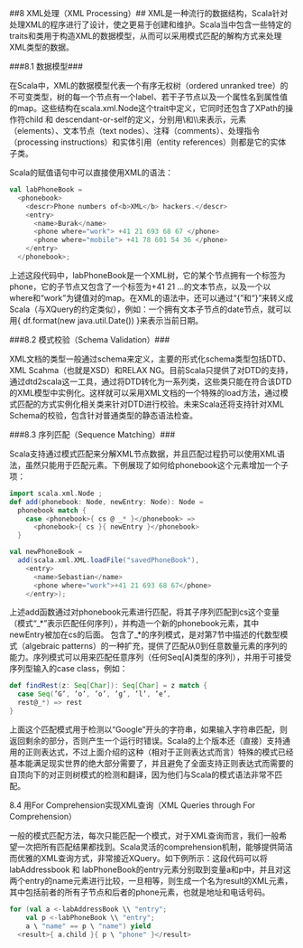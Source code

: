 ##8	XML处理（XML Processing）##
XML是一种流行的数据结构，Scala针对处理XML的程序进行了设计，使之更易于创建和维护。Scala当中包含一些特定的traits和类用于构造XML的数据模型，从而可以采用模式匹配的解构方式来处理XML类型的数据。

###8.1	数据模型###

在Scala中，XML的数据模型代表一个有序无权树（ordered unranked tree）的不可变类型，树的每一个节点有一个label、若干子节点以及一个属性名到属性值的map。这些结构在scala.xml.Node这个trait中定义，它同时还包含了XPath的操作符child 和 descendant-or-self的定义，分别用\和\\\\来表示，元素（elements）、文本节点（text nodes）、注释（comments）、处理指令（processing instructions）和实体引用（entity references）则都是它的实体子类。

Scala的赋值语句中可以直接使用XML的语法：

```Scala
val labPhoneBook =
  <phonebook>
    <descr>Phone numbers of<b>XML</b> hackers.</descr>
    <entry>
      <name>Burak</name>
      <phone where="work"> +41 21 693 68 67 </phone>
      <phone where="mobile"> +41 78 601 54 36 </phone>
    </entry>
  </phonebook>;
```

上述这段代码中，labPhoneBook是一个XML树，它的某个节点拥有一个标签为phone，它的子节点又包含了一个标签为+41 21 …的文本节点，以及一个以where和“work”为键值对的map。在XML的语法中，还可以通过“{”和“}”来转义成Scala（与XQuery的约定类似），例如：一个拥有文本子节点的date节点，就可以用<date>{ df.format(new java.util.Date()) }</date>来表示当前日期。

###8.2	模式校验（Schema Validation）###

XML文档的类型一般通过schema来定义，主要的形式化schema类型包括DTD、XML Scahma（也就是XSD）和RELAX NG。目前Scala只提供了对DTD的支持，通过dtd2scala这一工具，通过将DTD转化为一系列类，这些类只能在符合该DTD的XML模型中实例化。这样就可以采用XML文档的一个特殊的load方法，通过模式匹配的方式实例化相关类来针对DTD进行校验。未来Scala还将支持针对XML Schema的校验，包含针对普通类型的静态语法检查。

###8.3	序列匹配（Sequence Matching）###

Scala支持通过模式匹配来分解XML节点数据，并且匹配过程扔可以使用XML语法，虽然只能用于匹配元素。下例展现了如何给phonebook这个元素增加一个子项：

```Scala
import scala.xml.Node ;
def add(phonebook: Node, newEntry: Node): Node =
  phonebook match {
    case <phonebook>{ cs @ _* }</phonebook> =>
      <phonebook>{ cs }{ newEntry }</phonebook>
  }

val newPhoneBook =
  add(scala.xml.XML.loadFile("savedPhoneBook"),
    <entry>
      <name>Sebastian</name>
      <phone where="work">+41 21 693 68 67</phone>
    </entry>);
```

上述add函数通过对phonebook元素进行匹配，将其子序列匹配到cs这个变量（模式“\_\*”表示匹配任何序列），并构造一个新的phonebook元素，其中newEntry被加在cs的后面。
包含了\_\*的序列模式，是对第7节中描述的代数型模式（algebraic patterns）的一种扩充，提供了匹配从0到任意数量元素的序列的能力。序列模式可以用来匹配任意序列（任何Seq[A]类型的序列），并用于可接受序列型输入的case class，例如：

```Scala
def findRest(z: Seq[Char]): Seq[Char] = z match {
  case Seq(’G’, ’o’, ’o’, ’g’, ’l’, ’e’,
  rest@_*) => rest
}
```

上面这个匹配模式用于检测以“Google”开头的字符串，如果输入字符串匹配，则返回剩余的部分，否则产生一个运行时错误。Scala的上个版本还（直接）支持通用的正则表达式，不过上面介绍的这种（相对于正则表达式而言）特殊的模式已经基本能满足现实世界的绝大部分需要了，并且避免了全面支持正则表达式而需要的自顶向下的对正则树模式的检测和翻译，因为他们与Scala的模式语法非常不匹配。

8.4	用For Comprehension实现XML查询（XML Queries through For Comprehension）

一般的模式匹配方法，每次只能匹配一个模式，对于XML查询而言，我们一般希望一次把所有匹配结果都找到。Scala灵活的comprehension机制，能够提供简洁而优雅的XML查询方式，非常接近XQuery。如下例所示：这段代码可以将labAddressbook 和 labPhoneBook的entry元素分别取到变量a和p中，并且对这两个entry的name元素进行比较，一旦相等，则生成一个名为result的XML元素，其中包括前者的所有子节点和后者的phone元素，也就是地址和电话号码。

```Scala
for (val a <-labAddressBook \\ "entry";
    val p <-labPhoneBook \\ "entry";
    a \ "name" == p \ "name") yield
  <result>{ a.child }{ p \ "phone" }</result>
```
